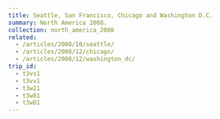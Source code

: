 ```yaml
---
title: Seattle, San Francisco, Chicago and Washington D.C.
summary: North America 2008.
collection: north_america_2008
related:
  - /articles/2008/10/seattle/
  - /articles/2008/12/chicago/
  - /articles/2008/12/washington_dc/
trip_id:
  - t3vs1
  - t3vv1
  - t3w21
  - t3w81
  - t3wD1
---
```

